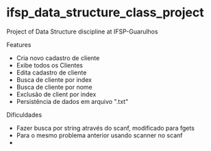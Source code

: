 # ifsp_data_structure_class_project

Project of Data Structure discipline at IFSP-Guarulhos

Features

- Cria novo cadastro de cliente
- Exibe todos os Clientes
- Edita cadastro de cliente
- Busca de cliente por index
- Busca de cliente por nome
- Exclusão de client por index
- Persistência de dados em arquivo ".txt"

Dificuldades

- Fazer busca por string através do scanf, modificado para fgets
- Para o mesmo problema anterior usando scanner no scanf
- 
